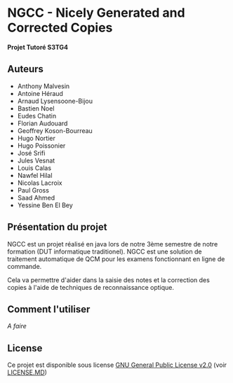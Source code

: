 # NGCC - Nicely Generated and Corrected Copies
**Projet Tutoré S3TG4**

## Auteurs
+ Anthony Malvesin
+ Antoine Héraud
+ Arnaud Lysensoone-Bijou
+ Bastien Noel
+ Eudes Chatin
+ Florian Audouard
+ Geoffrey Koson-Bourreau
+ Hugo Nortier
+ Hugo Poissonier
+ José Srifi
+ Jules Vesnat
+ Louis Calas
+ Nawfel Hilal
+ Nicolas Lacroix
+ Paul Gross
+ Saad Ahmed
+ Yessine Ben El Bey

## Présentation du projet

NGCC est un projet réalisé en java lors de notre 3ème semestre de notre formation (DUT informatique traditionel).
NGCC est une solution de traitement automatique de QCM pour les examens fonctionnant en ligne de commande.

Cela va permettre d'aider dans la saisie des notes et la correction des copies à l'aide de techniques de reconnaissance optique.

## Comment l'utiliser

*A faire*

## License

Ce projet est disponible sous license [GNU General Public License v2.0](https://choosealicense.com/licenses/gpl-2.0/) (voir [LICENSE.MD](https://git-iutinfo.unice.fr/rey/pt-s3t-g4/raw/master/LICENSE))

